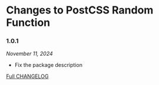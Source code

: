 # Changes to PostCSS Random Function

### 1.0.1

_November 11, 2024_

- Fix the package description

[Full CHANGELOG](https://github.com/csstools/postcss-plugins/tree/main/plugins/postcss-random-function/CHANGELOG.md)
